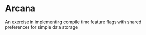# Arcana

An exercise in implementing compile time feature flags with shared preferences for simple data storage
